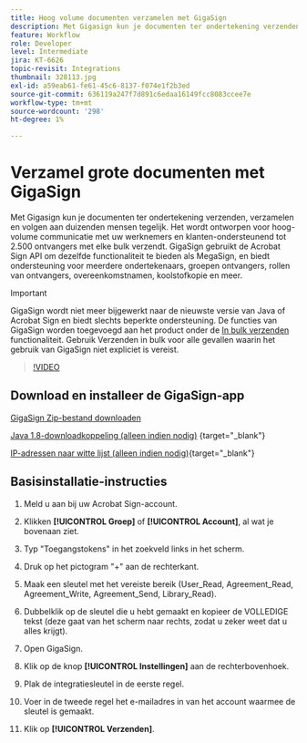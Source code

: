 ```yaml
---
title: Hoog volume documenten verzamelen met GigaSign
description: Met Gigasign kun je documenten ter ondertekening verzenden, verzamelen en volgen aan duizenden mensen tegelijk
feature: Workflow
role: Developer
level: Intermediate
jira: KT-6626
topic-revisit: Integrations
thumbnail: 328113.jpg
exl-id: a59eab61-fe61-45c6-8137-f074e1f2b3ed
source-git-commit: 636119a247f7d891c6edaa16149fcc8083ccee7e
workflow-type: tm+mt
source-wordcount: '298'
ht-degree: 1%

---
```


# Verzamel grote documenten met GigaSign

Met Gigasign kun je documenten ter ondertekening verzenden, verzamelen en volgen aan duizenden mensen tegelijk. Het wordt ontworpen voor hoog-volume communicatie met uw werknemers en klanten-ondersteunend tot 2.500 ontvangers met elke bulk verzendt. GigaSign gebruikt de Acrobat Sign API om dezelfde functionaliteit te bieden als MegaSign, en biedt ondersteuning voor meerdere ondertekenaars, groepen ontvangers, rollen van ontvangers, overeenkomstnamen, koolstofkopie en meer.

>[!IMPORTANT]
>
>GigaSign wordt niet meer bijgewerkt naar de nieuwste versie van Java of Acrobat Sign en biedt slechts beperkte ondersteuning. De functies van GigaSign worden toegevoegd aan het product onder de [In bulk verzenden](https://helpx.adobe.com/acrobat/using/send-in-bulk.html) functionaliteit. Gebruik Verzenden in bulk voor alle gevallen waarin het gebruik van GigaSign niet expliciet is vereist.

>[!VIDEO](https://video.tv.adobe.com/v/328113?quality=12&learn=on&hidetitle=true)

## Download en installeer de GigaSign-app

[GigaSign Zip-bestand downloaden](https://acrobat.adobe.com/id/urn:aaid:sc:US:001cf62d-1cab-46c7-aa96-661ac8680206)

[Java 1.8-downloadkoppeling (alleen indien nodig)](https://www.oracle.com/java/technologies/javase/javase8-archive-downloads.html) {target="_blank"}

[IP-adressen naar witte lijst (alleen indien nodig)](https://helpx.adobe.com/nl/sign/system-requirements.html#IPs){target="_blank"}

## Basisinstallatie-instructies

1. Meld u aan bij uw Acrobat Sign-account.

1. Klikken **[!UICONTROL Groep]** of **[!UICONTROL Account]**, al wat je bovenaan ziet.

1. Typ &quot;Toegangstokens&quot; in het zoekveld links in het scherm.

1. Druk op het pictogram &quot;+&quot; aan de rechterkant.

1. Maak een sleutel met het vereiste bereik (User_Read, Agreement_Read, Agreement_Write, Agreement_Send, Library_Read).

1. Dubbelklik op de sleutel die u hebt gemaakt en kopieer de VOLLEDIGE tekst (deze gaat van het scherm naar rechts, zodat u zeker weet dat u alles krijgt).

1. Open GigaSign.

1. Klik op de knop **[!UICONTROL Instellingen]** aan de rechterbovenhoek.

1. Plak de integratiesleutel in de eerste regel.

1. Voer in de tweede regel het e-mailadres in van het account waarmee de sleutel is gemaakt.

1. Klik op **[!UICONTROL Verzenden]**.
